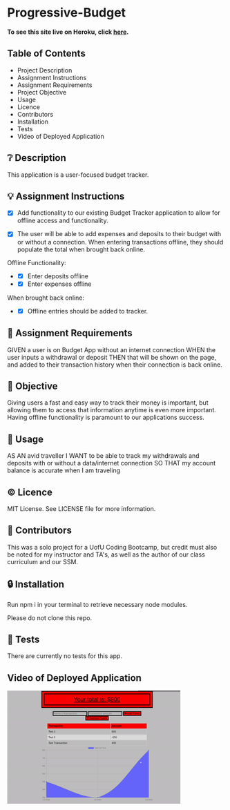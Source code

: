 # Progressive-Budget

**To see this site live on Heroku, click [here](https://natalie-budget.herokuapp.com/).**

## **Table of Contents**

* Project Description
* Assignment Instructions
* Assignment Requirements
* Project Objective
* Usage
* Licence
* Contributors
* Installation
* Tests
* Video of Deployed Application

## ❔ **Description**

This application is a user-focused budget tracker.

## 💡 **Assignment Instructions**

- [x] Add functionality to our existing Budget Tracker application to allow for offline access and functionality.

- [x] The user will be able to add expenses and deposits to their budget with or without a connection. When entering transactions offline, they should populate the total when brought back online.

Offline Functionality:

  * - [x] Enter deposits offline

  * - [x] Enter expenses offline

When brought back online:

  * - [x] Offline entries should be added to tracker.

## 📌 **Assignment Requirements**

GIVEN a user is on Budget App without an internet connection
WHEN the user inputs a withdrawal or deposit
THEN that will be shown on the page, and added to their transaction history when their connection is back online. 

## 🔲 **Objective**

Giving users a fast and easy way to track their money is important, but allowing them to access that information anytime is even more important. 
Having offline functionality is paramount to our applications success.

## 🔑 **Usage**

AS AN avid traveller
I WANT to be able to track my withdrawals and deposits with or without a data/internet connection
SO THAT my account balance is accurate when I am traveling

## © **Licence**

MIT License. See LICENSE file for more information.

## 💬 **Contributors**

This was a solo project for a UofU Coding Bootcamp, but credit must also be noted for my instructor and TA's, as well as the author of our class curriculum and our SSM. 

## 🔒 **Installation**

Run npm i in your terminal to retrieve necessary node modules. 

Please do not clone this repo. 

## 📂 **Tests**

There are currently no tests for this app. 

## **Video of Deployed Application**

![Deployed Application](images/working_app.gif)
